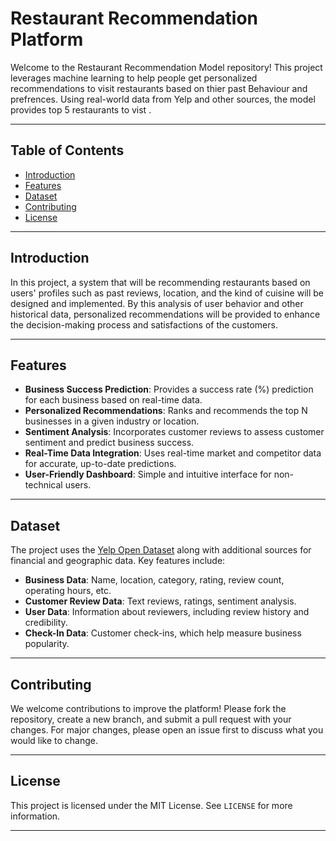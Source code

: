 # Restaurant  Recommendation Platform

Welcome to the Restaurant Recommendation Model repository! This project leverages machine learning to help people get personalized recommendations to visit restaurants based on thier past Behaviour and prefrences. Using real-world data from Yelp and other sources, the model provides top 5 restaurants to vist .

---

## Table of Contents

- [Introduction](#introduction)
- [Features](#features)
- [Dataset](#dataset)
- [Contributing](#contributing)
- [License](#license)

---

## Introduction

In this project, a system that will be recommending restaurants based on users' profiles such as past reviews, location, and the kind of cuisine will be designed and implemented. By this analysis of user behavior and other historical data, personalized recommendations will be provided to enhance the decision-making process and satisfactions of the customers. 

---

## Features

- **Business Success Prediction**: Provides a success rate (%) prediction for each business based on real-time data.
- **Personalized Recommendations**: Ranks and recommends the top N businesses in a given industry or location.
- **Sentiment Analysis**: Incorporates customer reviews to assess customer sentiment and predict business success.
- **Real-Time Data Integration**: Uses real-time market and competitor data for accurate, up-to-date predictions.
- **User-Friendly Dashboard**: Simple and intuitive interface for non-technical users.

---

## Dataset

The project uses the [Yelp Open Dataset](https://www.yelp.com/dataset) along with additional sources for financial and geographic data. Key features include:
- **Business Data**: Name, location, category, rating, review count, operating hours, etc.
- **Customer Review Data**: Text reviews, ratings, sentiment analysis.
- **User Data**: Information about reviewers, including review history and credibility.
- **Check-In Data**: Customer check-ins, which help measure business popularity.

---

## Contributing

We welcome contributions to improve the platform! Please fork the repository, create a new branch, and submit a pull request with your changes. For major changes, please open an issue first to discuss what you would like to change.

---

## License

This project is licensed under the MIT License. See `LICENSE` for more information.

---
